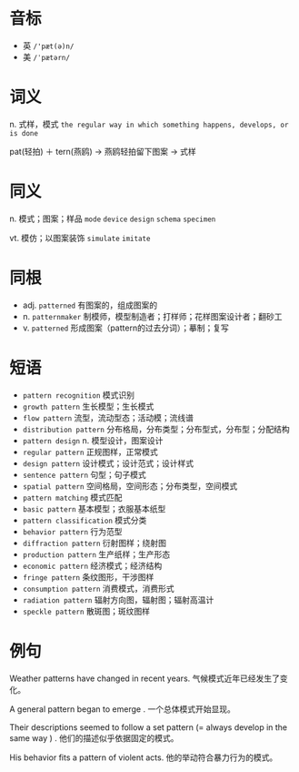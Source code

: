 # 音标

- 英 `/'pæt(ə)n/`
- 美 `/ˈpætərn/`

# 词义

n. 式样，模式
`the regular way in which something happens, develops, or is done`



pat(轻拍) ＋ tern(燕鸥) → 燕鸥轻拍留下图案 → 式样

# 同义

n. 模式；图案；样品
`mode` `device` `design` `schema` `specimen`

vt. 模仿；以图案装饰
`simulate` `imitate`

# 同根

- adj. `patterned` 有图案的，组成图案的
- n. `patternmaker` 制模师，模型制造者；打样师；花样图案设计者；翻砂工
- v. `patterned` 形成图案（pattern的过去分词）；摹制；复写

# 短语

- `pattern recognition` 模式识别
- `growth pattern` 生长模型；生长模式
- `flow pattern` 流型，流动型态；活动模；流线谱
- `distribution pattern` 分布格局，分布类型；分布型式，分布型；分配结构
- `pattern design` n. 模型设计，图案设计
- `regular pattern` 正规图样，正常模式
- `design pattern` 设计模式；设计范式；设计样式
- `sentence pattern` 句型；句子模式
- `spatial pattern` 空间格局，空间形态；分布类型，空间模式
- `pattern matching` 模式匹配
- `basic pattern` 基本模型；衣服基本纸型
- `pattern classification` 模式分类
- `behavior pattern` 行为范型
- `diffraction pattern` 衍射图样；绕射图
- `production pattern` 生产纸样；生产形态
- `economic pattern` 经济模式；经济结构
- `fringe pattern` 条纹图形，干涉图样
- `consumption pattern` 消费模式，消费形式
- `radiation pattern` 辐射方向图，辐射图；辐射高温计
- `speckle pattern` 散斑图；斑纹图样

# 例句

Weather patterns have changed in recent years.
气候模式近年已经发生了变化。

A general pattern began to emerge .
一个总体模式开始显现。

Their descriptions seemed to follow a set pattern (= always develop in the same way ) .
他们的描述似乎依据固定的模式。

His behavior fits a pattern of violent acts.
他的举动符合暴力行为的模式。


